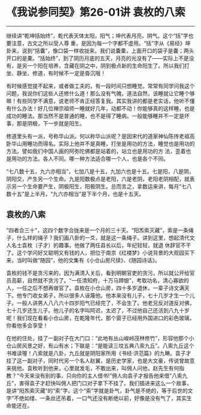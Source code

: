 # 《我说参同契》第26-01讲 袁枚的八索

------

继续讲“乾坤括始终”，乾代表天体太阳，阳气；坤代表月亮，阴气。这个“括”字也要注意，古文之所以受人尊 重，是因为每一个字都不虚用。“括”字从《易经》坤卦来，说到“括囊”，像口袋一样收拢来。我们说囊橐，上面开口的袋子是囊；两头开口的是橐。“括始终”，到了阴历月底的五天，月亮的光没有了——实际上不是没有，是另一个阳在培养，含藏在阴之中，阴到极点新的生命阳生了。所以我们打坐、静坐、修道，有时候不一定是昏沉哦！

有时候感觉提不起来，或者做工夫的，有一段时间只想睡觉。常常有同学问我这个问题，我说你们这些人还修什么道！那么没有气魄，道法自然，该睡就让它睡个够嘛！有些同学不满意，说老师不肯正经答复我。其实我讲的都是老实话，他听不懂有什么办法！好几位禅宗祖师一睡就好几年，动都不动！你能够真的这样睡，也是成功的睡法。那当然不是普通的睡，也不是得了睡病。一般能够睡并不一定是坏事，那是阴极，下一步就是阳生。

修道里头有一派，号称华山派。何以称华山派呢？是因宋代的道家神仙陈抟老祖高卧华山用睡功而得名。实际上他并不是真睡，打坐是用功的方法，睡觉也是用功的方法。譬如我们中国人画的阿弥陀佛都是站着的，站立也是用功的方 法，歪着也是用功的方法，各人不同。哪一种方法适合哪一个人，也是各个不同。

“七八数十五，九六亦相当”，七加八是十五，九加六也是十五。七是阳，八是阴，阴阳交，产生另一个生命。九是阳数极点是老阳，六是老阴，老阳老阴相配，就表示另一个生命要产生，阴极阳生，阳极阴生。总而言之，拿数运来讲，每月“七八数十五”是上半月，“九六亦相当”是下半个月，也是十五天。

## 袁枚的八索

“四者合三十"，这四个数字合拢来是一个月的三十天。“阳炁索灭藏”，索是一条绳子，什么样的绳子？我们画八卦的一爻，就是这一条绳子。讲到这里，想起清代文人名士袁枚（子才〕的趣事。他做了两任县长以后，年纪轻轻，就退 休辞官不干了。这个学问好又聪明又有钱的人，把位于南京《红楼梦》小说背景的大观园买下来，当时叫做“随园”，他的文集有《小仓山房尺牍》、《随园诗话》。

袁枚的钱不是贪污来的，因为满清入关后，看到明朝官吏的贪污，所以就公开给官员高薪，自然就不贪污了。“一任清知府，十万马蹄银”，考取功名，清心寡欲的人，一任之后不想再做官了。袁枚在小仓山房，四十多岁退休，一辈子诗文满天下。他专门收女弟子，所以很多人诬蔑他。他本来没有儿子，七十几岁才生一个儿子。一般人讲男人八八六十四岁阳气已经完了，不会生了。他老兄反对道反对佛，七十几岁还生儿子。他儿子的名字叫阿迟，太迟了，不过他自己还活到八九十岁呢！我们现在看看小仓山房，在乾隆年代，那个窗子已经用外国进口的彩色玻璃，你看他多会享受！

在他的住处，挂了一副对子在大门口：“此地有丛山峻岭茂林修竹”，形容他那个小仓山房风景之好，有山有水；下联是：“是能读三坟五典八索九丘”。八索九丘这个书难读喔！八索就是八卦，九丘就是阴阳家所用《书经·洪范篇》的九畴。袁子才挂了这一副对子，同时代另一个名人赵翼，是历史学家，也是大文豪，传说曾故意来挑他。袁枚听到他来，心里就发毛，不敢出来，叫佣人问他，赵先生有何指教？“今天来没有别的事，只向你的主人借书!”佣人向袁子才报告他来借“八索九丘”，害得袁子才赶快叫佣人把门口对子拿下不挂了。我们插进来这么一个故事，是讲“阳炁索灭藏”的“索”字。这个“索”字就是卦气，卦气是不绝的，等于后世的文字“不绝如缕、一条丝还吊着，一口气还没有断绝以前，好像是没有气了，其实生命能还在。